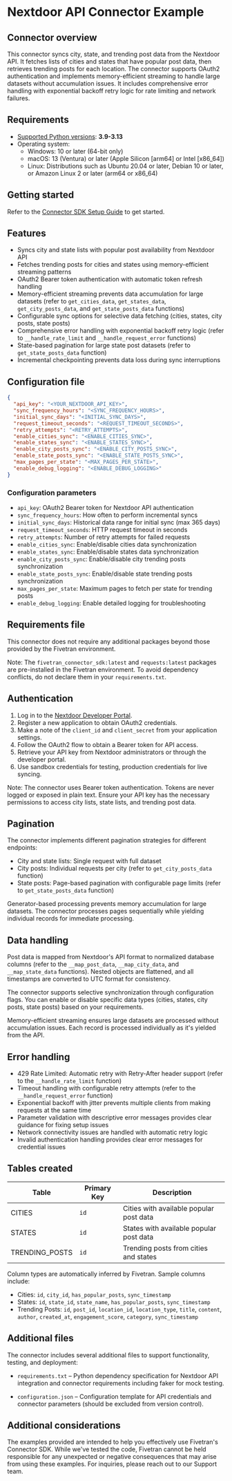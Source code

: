 # Nextdoor API Connector Example

## Connector overview
This connector syncs city, state, and trending post data from the Nextdoor API. It fetches lists of cities and states that have popular post data, then retrieves trending posts for each location. The connector supports OAuth2 authentication and implements memory-efficient streaming to handle large datasets without accumulation issues. It includes comprehensive error handling with exponential backoff retry logic for rate limiting and network failures.

## Requirements
- [Supported Python versions](https://github.com/fivetran/fivetran_connector_sdk/blob/main/README.md#requirements): **3.9-3.13**
- Operating system:
  - Windows: 10 or later (64-bit only)
  - macOS: 13 (Ventura) or later (Apple Silicon [arm64] or Intel [x86_64])
  - Linux: Distributions such as Ubuntu 20.04 or later, Debian 10 or later, or Amazon Linux 2 or later (arm64 or x86_64)

## Getting started
Refer to the [Connector SDK Setup Guide](https://fivetran.com/docs/connectors/connector-sdk/setup-guide) to get started.

## Features
- Syncs city and state lists with popular post availability from Nextdoor API
- Fetches trending posts for cities and states using memory-efficient streaming patterns
- OAuth2 Bearer token authentication with automatic token refresh handling
- Memory-efficient streaming prevents data accumulation for large datasets (refer to `get_cities_data`, `get_states_data`, `get_city_posts_data`, and `get_state_posts_data` functions)
- Configurable sync options for selective data fetching (cities, states, city posts, state posts)
- Comprehensive error handling with exponential backoff retry logic (refer to `__handle_rate_limit` and `__handle_request_error` functions)
- State-based pagination for large state post datasets (refer to `get_state_posts_data` function)
- Incremental checkpointing prevents data loss during sync interruptions

## Configuration file
```json
{
  "api_key": "<YOUR_NEXTDOOR_API_KEY>",
  "sync_frequency_hours": "<SYNC_FREQUENCY_HOURS>",
  "initial_sync_days": "<INITIAL_SYNC_DAYS>",
  "request_timeout_seconds": "<REQUEST_TIMEOUT_SECONDS>",
  "retry_attempts": "<RETRY_ATTEMPTS>",
  "enable_cities_sync": "<ENABLE_CITIES_SYNC>",
  "enable_states_sync": "<ENABLE_STATES_SYNC>",
  "enable_city_posts_sync": "<ENABLE_CITY_POSTS_SYNC>",
  "enable_state_posts_sync": "<ENABLE_STATE_POSTS_SYNC>",
  "max_pages_per_state": "<MAX_PAGES_PER_STATE>",
  "enable_debug_logging": "<ENABLE_DEBUG_LOGGING>"
}
```

### Configuration parameters
- `api_key`: OAuth2 Bearer token for Nextdoor API authentication
- `sync_frequency_hours`: How often to perform incremental syncs
- `initial_sync_days`: Historical data range for initial sync (max 365 days)
- `request_timeout_seconds`: HTTP request timeout in seconds
- `retry_attempts`: Number of retry attempts for failed requests
- `enable_cities_sync`: Enable/disable cities data synchronization
- `enable_states_sync`: Enable/disable states data synchronization
- `enable_city_posts_sync`: Enable/disable city trending posts synchronization
- `enable_state_posts_sync`: Enable/disable state trending posts synchronization
- `max_pages_per_state`: Maximum pages to fetch per state for trending posts
- `enable_debug_logging`: Enable detailed logging for troubleshooting

## Requirements file
This connector does not require any additional packages beyond those provided by the Fivetran environment.

Note: The `fivetran_connector_sdk:latest` and `requests:latest` packages are pre-installed in the Fivetran environment. To avoid dependency conflicts, do not declare them in your `requirements.txt`.

## Authentication
1. Log in to the [Nextdoor Developer Portal](https://developer.nextdoor.com/).
2. Register a new application to obtain OAuth2 credentials.
3. Make a note of the `client_id` and `client_secret` from your application settings.
4. Follow the OAuth2 flow to obtain a Bearer token for API access.
5. Retrieve your API key from Nextdoor administrators or through the developer portal.
6. Use sandbox credentials for testing, production credentials for live syncing.

Note: The connector uses Bearer token authentication. Tokens are never logged or exposed in plain text. Ensure your API key has the necessary permissions to access city lists, state lists, and trending post data.

## Pagination
The connector implements different pagination strategies for different endpoints:
- City and state lists: Single request with full dataset
- City posts: Individual requests per city (refer to `get_city_posts_data` function)
- State posts: Page-based pagination with configurable page limits (refer to `get_state_posts_data` function)

Generator-based processing prevents memory accumulation for large datasets. The connector processes pages sequentially while yielding individual records for immediate processing.

## Data handling
Post data is mapped from Nextdoor's API format to normalized database columns (refer to the `__map_post_data`, `__map_city_data`, and `__map_state_data` functions). Nested objects are flattened, and all timestamps are converted to UTC format for consistency.

The connector supports selective synchronization through configuration flags. You can enable or disable specific data types (cities, states, city posts, state posts) based on your requirements.

Memory-efficient streaming ensures large datasets are processed without accumulation issues. Each record is processed individually as it's yielded from the API.

## Error handling
- 429 Rate Limited: Automatic retry with Retry-After header support (refer to the `__handle_rate_limit` function)
- Timeout handling with configurable retry attempts (refer to the `__handle_request_error` function)
- Exponential backoff with jitter prevents multiple clients from making requests at the same time
- Parameter validation with descriptive error messages provides clear guidance for fixing setup issues
- Network connectivity issues are handled with automatic retry logic
- Invalid authentication handling provides clear error messages for credential issues

## Tables created
| Table | Primary Key | Description |
|-------|-------------|-------------|
| CITIES | `id` | Cities with available popular post data |
| STATES | `id` | States with available popular post data |
| TRENDING_POSTS | `id` | Trending posts from cities and states |

Column types are automatically inferred by Fivetran. Sample columns include:
- Cities: `id`, `city_id`, `has_popular_posts`, `sync_timestamp`
- States: `id`, `state_id`, `state_name`, `has_popular_posts`, `sync_timestamp`
- Trending Posts: `id`, `post_id`, `location_id`, `location_type`, `title`, `content`, `author`, `created_at`, `engagement_score`, `category`, `sync_timestamp`

## Additional files

The connector includes several additional files to support functionality, testing, and deployment:

- `requirements.txt` – Python dependency specification for Nextdoor API integration and connector requirements including faker for mock testing.

- `configuration.json` – Configuration template for API credentials and connector parameters (should be excluded from version control).


## Additional considerations
The examples provided are intended to help you effectively use Fivetran's Connector SDK. While we've tested the code, Fivetran cannot be held responsible for any unexpected or negative consequences that may arise from using these examples. For inquiries, please reach out to our Support team.